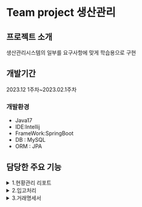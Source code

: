 
# Team project 생산관리

## 프로젝트 소개
생산관리시스템의 일부를 요구사항에 맞게
학습용으로 구현


## 개발기간
2023.12 1주차~2023.02.1주차

### 개발환경

- Java17
- IDE:Intellij
- FrameWork:SpringBoot
- DB : MySQL
- ORM : JPA




## 담당한 주요 기능

<details>
  <summary>1.현황관리 리포트</summary>

  ![스크린샷 2024-02-27 204208](https://github.com/acbine/mit305/assets/145634613/52a32c42-2a2d-4fd6-948e-48b756ba9aa8)


  [1.1 리포트 기간을 선택후 해당 기간 동안 진행 or 완료된 발주서 상태를 보여줌](https://github.com/acbine/mit305/wiki/%EB%8B%B4%EB%8B%B9%ED%95%9C-%EC%A3%BC%EC%9A%94-%EA%B8%B0%EB%8A%A5) 
  
  [1.2 구문 항목별로 발주진행 그래프 표시](https://github.com/acbine/mit305/wiki/%EB%8B%B4%EB%8B%B9%ED%95%9C-%EC%A3%BC%EC%9A%94-%EA%B8%B0%EB%8A%A5)   

</details>
  
  
</details>

<details>
  <summary>2.입고처리</summary>
  
  ![스크린샷 2024-02-27 205057](https://github.com/acbine/mit305/assets/145634613/f43f78e1-a14c-49bd-9b4c-48ed23e55660)

  [2.1 입고된 자재의 수량정보를 입력,저장](https://github.com/acbine/mit305/wiki/%EB%8B%B4%EB%8B%B9%ED%95%9C-%EC%A3%BC%EC%9A%94-%EA%B8%B0%EB%8A%A5)   
  
  
  [ 2.2 입고된 품목 조달 완료 처리](https://github.com/acbine/mit305/wiki/%EB%8B%B4%EB%8B%B9%ED%95%9C-%EC%A3%BC%EC%9A%94-%EA%B8%B0%EB%8A%A5)   


</details>

<details>
  <summary>3.거래명세서</summary>
  <br>
  
  <details>
    <summary>3.1 거래명세서 미리보기</summary>
    
  ![스크린샷 2024-02-27 210147](https://github.com/acbine/mit305/assets/145634613/9a21af17-9897-4540-993c-4fe06e3ed7ee)
  <br>

   [ 3.1 거래명세서 미리보기](https://github.com/acbine/mit305/wiki/%EB%8B%B4%EB%8B%B9%ED%95%9C-%EC%A3%BC%EC%9A%94-%EA%B8%B0%EB%8A%A5)   
  
 
  </details>

  <details>
    <summary>3.2 거래명세서 양식을 출력</summary>
    
  ![스크린샷 2024-02-27 210557](https://github.com/acbine/mit305/assets/145634613/3a823cf9-e7ab-4c85-a06c-088b2445fef3)
  <br>

   [3.2 거래명세서 양식을 출력](https://github.com/acbine/mit305/wiki/%EB%8B%B4%EB%8B%B9%ED%95%9C-%EC%A3%BC%EC%9A%94-%EA%B8%B0%EB%8A%A5)   
  
  
  </details>

  <details>
    <summary>3.3 거래명세서 양식을 해당 회사에 전송</summary>
    
  ![스크린샷 2024-02-27 211946](https://github.com/acbine/mit305/assets/145634613/3b604d8a-5d8a-46d5-9706-528928c0ac12)
  <br>

   [ 3.3 거래명세서 양식을 해당 회사에 전송](https://github.com/acbine/mit305/wiki/%EB%8B%B4%EB%8B%B9%ED%95%9C-%EC%A3%BC%EC%9A%94-%EA%B8%B0%EB%8A%A5)   
  </details>

  
</details>

